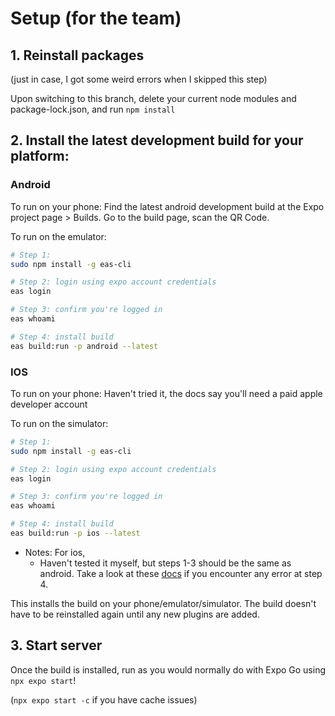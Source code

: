 # Setup (for the team)

## 1. Reinstall packages
(just in case, I got some weird errors when I skipped this step)

Upon switching to this branch, delete your current node modules and package-lock.json, and run `npm install`

## 2. Install the latest development build for your platform:

### Android

To run on your phone: Find the latest android development build at the Expo project page > Builds. Go to the build page, scan the QR Code.

To run on the emulator:
```sh
# Step 1:
sudo npm install -g eas-cli

# Step 2: login using expo account credentials
eas login

# Step 3: confirm you're logged in
eas whoami

# Step 4: install build
eas build:run -p android --latest
```

### IOS

To run on your phone: Haven't tried it, the docs say you'll need a paid apple developer account

To run on the simulator:
```sh
# Step 1:
sudo npm install -g eas-cli

# Step 2: login using expo account credentials
eas login

# Step 3: confirm you're logged in
eas whoami

# Step 4: install build
eas build:run -p ios --latest
```
- Notes: For ios,
   - Haven't tested it myself, but steps 1-3 should be the same as android. Take a look at these [docs](https://docs.expo.dev/build-reference/simulators/#installing-build-on-the-simulator) if you encounter any error at step 4.

This installs the build on your phone/emulator/simulator. The build doesn't have to be reinstalled again until any new plugins are added.

## 3. Start server

Once the build is installed, run as you would normally do with Expo Go using `npx expo start`!

(`npx expo start -c` if you have cache issues)
